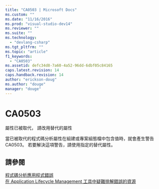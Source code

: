 ```yaml
---
title: "CA0503 | Microsoft Docs"
ms.custom: ""
ms.date: "11/16/2016"
ms.prod: "visual-studio-dev14"
ms.reviewer: ""
ms.suite: ""
ms.technology: 
  - "devlang-csharp"
ms.tgt_pltfrm: ""
ms.topic: "article"
f1_keywords: 
  - "CA0503"
ms.assetid: defc34d8-7a60-4a52-96dd-6dbf05c84165
caps.latest.revision: 14
caps.handback.revision: 14
author: "erickson-doug"
ms.author: "douge"
manager: "douge"
---
```

# CA0503
屬性已被取代，  請改用替代的屬性  
  
 當已被取代的程式碼分析屬性在組建或專案組態檔中包含值時，就會產生警告 CA0503。  若要解決這項警告，請使用指定的替代屬性。  
  
## 請參閱  
 [程式碼分析應用程式錯誤](../code-quality/code-analysis-application-errors.md)   
 [在 Application Lifecycle Management 工具中疑難排解錯誤的資源](../Topic/Resources%20for%20Troubleshooting%20Errors%20in%20Application%20Lifecycle%20Management%20Tools.md)